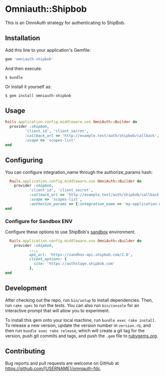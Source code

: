 # Omniauth::Shipbob

This is an OmniAuth strategy for authenticating to ShipBob. 

## Installation

Add this line to your application's Gemfile:

```ruby
gem 'omniauth-shipbob'
```

And then execute:

    $ bundle

Or install it yourself as:

    $ gem install omniauth-shipbob

## Usage

```ruby
Rails.application.config.middleware.use OmniAuth::Builder do
  provider :shipbob,
         'client_id', 'client_secret',
         :callback_url => 'http://example.test/auth/shipbob/callback',
         :scope => 'scopes-list'
end
```

## Configuring

You can configure integration_name through the authorize_params hash:

```ruby
  Rails.application.config.middleware.use OmniAuth::Builder do
    provider :shipbob,
           'client_id', 'client_secret',
           :callback_url => 'http://example.test/auth/shipbob/callback',
           :scope => 'scopes-list',
           :authorize_params => {:integration_name => 'my-application-name' }
end
```

### Configure for Sandbox ENV

Configure these options to use ShipBob's [sandbox](https://developer.shipbob.com/sandbox-simulations) environment.

```ruby
  Rails.application.config.middleware.use OmniAuth::Builder do
    provider :shipbob,
           ...,
           api_url: 'https://sandbox-api.shipbob.com/2.0',
           client_options: {
             site: 'https://authstage.shipbob.com'
           },
end
```


## Development

After checking out the repo, run `bin/setup` to install dependencies. Then, run `rake spec` to run the tests. You can also run `bin/console` for an interactive prompt that will allow you to experiment.

To install this gem onto your local machine, run `bundle exec rake install`. To release a new version, update the version number in `version.rb`, and then run `bundle exec rake release`, which will create a git tag for the version, push git commits and tags, and push the `.gem` file to [rubygems.org](https://rubygems.org).

## Contributing

Bug reports and pull requests are welcome on GitHub at https://github.com/[USERNAME]/omniauth-fdc.
